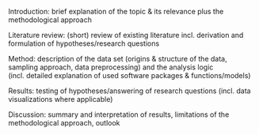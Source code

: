Introduction: brief explanation of the topic & its relevance plus the methodological approach

Literature review: (short) review of existing literature incl. derivation and formulation of hypotheses/research questions

Method: description of the data set (origins & structure of the data, sampling approach, data preprocessing) and the analysis logic (incl. detailed explanation of used software packages & functions/models)

Results: testing of hypotheses/answering of research questions (incl. data visualizations where applicable)

Discussion: summary and interpretation of results, limitations of the methodological approach, outlook

